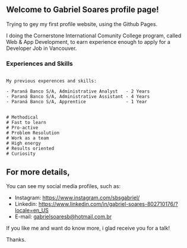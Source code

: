 ## Welcome to Gabriel Soares profile page!

Trying to gey my first profile website, using the Github Pages.

I doing the Cornerstone International Comunity College program, called Web & App Development, to earn experience enough to apply for a Developer Job in Vancouver. 

### Experiences and Skills


```Experiences

My previous experences and skills:

- Paraná Banco S/A, Administrative Analyst   - 2 Years
- Paraná Banco S/A, Administrative Assistant - 4 Years
- Paraná Banco S/A, Apprentice               - 1 Year


# Methodical
# Fast to learn
# Pro-active
# Problem Resolution
# Work as a team
# High energy
# Results oriented
# Curiosity

```

## For more details,

You can see my social media profiles, such as:

- Instagram: https://www.instagram.com/sbsgabriel/
- Linkedin: https://www.linkedin.com/in/gabriel-soares-802710176/?locale=en_US
- E-mail: gabrielsoaresb@hotmail.com.br


If you like me and want do know more, i glad receive you for a talk!

Thanks.
